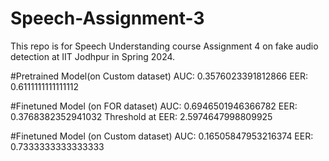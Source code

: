 # Speech-Assignment-3
This repo is for Speech Understanding course Assignment 4 on fake audio detection at IIT Jodhpur in Spring 2024.

#Pretrained Model(on Custom dataset)
AUC: 0.3576023391812866
EER: 0.6111111111111112


#Finetuned Model (on FOR dataset)
AUC: 0.6946501946366782
EER: 0.3768382352941032
Threshold at EER: 2.5974647998809925

#Finetuned Model (on Custom dataset)
AUC: 0.16505847953216374
EER: 0.7333333333333333
